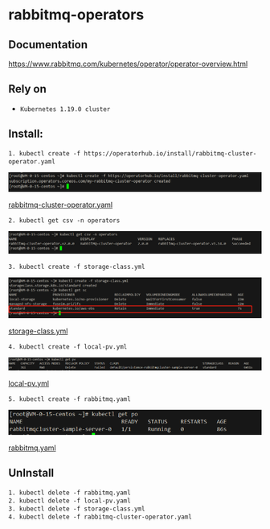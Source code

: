 # rabbitmq-operators

## Documentation
https://www.rabbitmq.com/kubernetes/operator/operator-overview.html

## Rely on
- `Kubernetes 1.19.0 cluster`

## Install:


```shell
1. kubectl create -f https://operatorhub.io/install/rabbitmq-cluster-operator.yaml
```
![img](img/rabbitmq-cluster-operator.png)


[rabbitmq-cluster-operator.yaml](yml/rabbitmq-cluster-operator.yaml)

```shell
2. kubectl get csv -n operators
```
![img](img/csv.png)

```shell
3. kubectl create -f storage-class.yml
```
![img](img/storage.png)

[storage-class.yml](yml/storage-class.yml)

```shell
4. kubectl create -f local-pv.yml
```
![img](img/local-pv.png)


[local-pv.yml](yml/local-pv.yaml)

```shell
5. kubectl create -f rabbitmq.yaml
```
![img](img/rabbitmq-pod.png)

[rabbitmq.yaml](yml/rabbitmq.yaml)

## UnInstall
```shell
1. kubectl delete -f rabbitmq.yaml
2. kubectl delete -f local-pv.yaml
3. kubectl delete -f storage-class.yml
4. kubectl delete -f rabbitmq-cluster-operator.yaml
```
